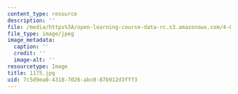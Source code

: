 ```yaml
---
content_type: resource
description: ''
file: /media/https%3A/open-learning-course-data-rc.s3.amazonaws.com/4-615-the-architecture-of-cairo-spring-2002/7c5d9ea043187026abc087b912d3fff3_1175.jpg
file_type: image/jpeg
image_metadata:
  caption: ''
  credit: ''
  image-alt: ''
resourcetype: Image
title: 1175.jpg
uid: 7c5d9ea0-4318-7026-abc0-87b912d3fff3
---
```

